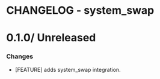 # CHANGELOG - system_swap

0.1.0/ Unreleased
==================

### Changes

* [FEATURE] adds system_swap integration.

